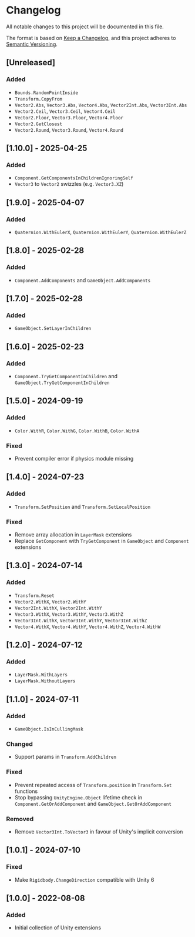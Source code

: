 # Changelog

All notable changes to this project will be documented in this file.

The format is based on [Keep a Changelog](https://keepachangelog.com/en/1.1.0/),
and this project adheres to [Semantic Versioning](https://semver.org/spec/v2.0.0.html).

## [Unreleased]

### Added

- `Bounds.RandomPointInside`
- `Transform.CopyFrom`
- `Vector2.Abs`, `Vector3.Abs`, `Vector4.Abs`, `Vector2Int.Abs`,
  `Vector3Int.Abs`
- `Vector2.Ceil`, `Vector3.Ceil`, `Vector4.Ceil`
- `Vector2.Floor`, `Vector3.Floor`, `Vector4.Floor`
- `Vector2.GetClosest`
- `Vector2.Round`, `Vector3.Round`, `Vector4.Round`

## [1.10.0] - 2025-04-25

### Added

- `Component.GetComponentsInChildrenIgnoringSelf`
- `Vector3` to `Vector2` swizzles (e.g. `Vector3.XZ`)

## [1.9.0] - 2025-04-07

### Added

- `Quaternion.WithEulerX`, `Quaternion.WithEulerY`, `Quaternion.WithEulerZ`

## [1.8.0] - 2025-02-28

### Added

- `Component.AddComponents` and `GameObject.AddComponents`

## [1.7.0] - 2025-02-28

### Added

- `GameObject.SetLayerInChildren`

## [1.6.0] - 2025-02-23

### Added

- `Component.TryGetComponentInChildren` and
  `GameObject.TryGetComponentInChildren`

## [1.5.0] - 2024-09-19

### Added

- `Color.WithR`, `Color.WithG`, `Color.WithB`, `Color.WithA`

### Fixed

- Prevent compiler error if physics module missing

## [1.4.0] - 2024-07-23

### Added

- `Transform.SetPosition` and `Transform.SetLocalPosition`

### Fixed

- Remove array allocation in `LayerMask` extensions
- Replace `GetComponent` with `TryGetComponent` in `GameObject` and `Component`
  extensions

## [1.3.0] - 2024-07-14

### Added

- `Transform.Reset`
- `Vector2.WithX`, `Vector2.WithY`
- `Vector2Int.WithX`, `Vector2Int.WithY`
- `Vector3.WithX`, `Vector3.WithY`, `Vector3.WithZ`
- `Vector3Int.WithX`, `Vector3Int.WithY`, `Vector3Int.WithZ`
- `Vector4.WithX`, `Vector4.WithY`, `Vector4.WithZ`, `Vector4.WithW`

## [1.2.0] - 2024-07-12

### Added

- `LayerMask.WithLayers`
- `LayerMask.WithoutLayers`

## [1.1.0] - 2024-07-11

### Added

- `GameObject.IsInCullingMask`

### Changed

- Support params in `Transform.AddChildren`

### Fixed

- Prevent repeated access of `Transform.position` in `Transform.Set` functions
- Stop bypassing `UnityEngine.Object` lifetime check in
    `Component.GetOrAddComponent` and `GameObject.GetOrAddComponent`

### Removed

- Remove `Vector3Int.ToVector3` in favour of Unity's implicit conversion

## [1.0.1] - 2024-07-10

### Fixed

- Make `Rigidbody.ChangeDirection` compatible with Unity 6

## [1.0.0] - 2022-08-08

### Added

- Initial collection of Unity extensions
